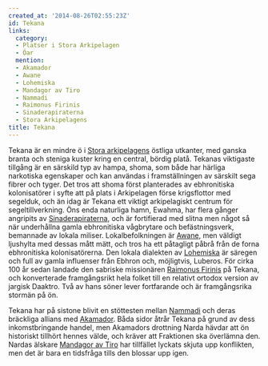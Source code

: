 ```yaml
---
created_at: '2014-08-26T02:55:23Z'
id: Tekana
links:
  category:
  - Platser i Stora Arkipelagen
  - Öar
  mention:
  - Akamador
  - Awane
  - Lohemiska
  - Mandagor av Tiro
  - Nammadi
  - Raimonus Firinis
  - Sinaderapiraterna
  - Stora Arkipelagens
title: Tekana
---
```


Tekana är en mindre ö i [Stora arkipelagens] östliga utkanter, med ganska branta och steniga kuster
kring en central, bördig platå. Tekanas viktigaste tillgång är en särskild typ av hampa, shoma, som
både har härliga narkotiska egenskaper och kan användas i framställningen av särskilt sega fibrer
och tyger. Det tros att shoma först planterades av ebhronitiska kolonisatörer i syfte att på plats i
Arkipelagen förse krigsflottor med segelduk, och än idag är Tekana ett viktigt arkipelagiskt centrum
för segeltillverkning. Öns enda naturliga hamn, Ewahma, har flera gånger angripits av
[Sinaderapiraterna], och är fortifierad med slitna men något så när underhållna gamla ebhronitiska
vågbrytare och befästningsverk, bemannade av lokala miliser. Lokalbefolkningen är [Awane], men
väldigt ljushylta med dessas mått mätt, och tros ha ett påtagligt påbrå från de forna ebhronitiska
kolonisatörerna. Den lokala dialekten av [Lohemiska] är säregen och full av gamla influenser från
Ebhron och, möjligtvis, Luberos. För cirka 100 år sedan landade den sabriske missionären [Raimonus
Firinis] på Tekana, och konverterade framgångsrikt hela folket till en relativt ortodox version av
jargisk Daaktro. Två av hans söner lever fortfarande och är framgångsrika stormän på ön.

Tekana har på sistone blivit en stöttesten mellan [Nammadi] och deras bräckliga allians med
[Akamador]. Båda sidor åtrår Tekana på grund av dess inkomstbringande handel, men Akamadors
drottning Narda hävdar att ön historiskt tillhört hennes välde, och kräver att Fraktionen ska
överlämna den. Nardas älskare [Mandagor av Tiro] har tillfället lyckats skjuta upp konflikten, men
det är bara en tidsfråga tills den blossar upp igen.

  [Stora arkipelagens]: Stora_Arkipelagens
  [Sinaderapiraterna]: Sinaderapiraterna
  [Awane]: Awane
  [Lohemiska]: Lohemiska
  [Raimonus Firinis]: Raimonus_Firinis
  [Nammadi]: Nammadi
  [Akamador]: Akamador
  [Mandagor av Tiro]: Mandagor_av_Tiro